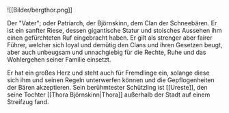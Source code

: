![[Bilder/bergthor.png]]

Der "Vater"; oder Patriarch, der Björnskinn, dem Clan der Schneebären. Er ist ein sanfter Riese, dessen gigantische Statur und stoisches Aussehen ihm einen gefürchteten Ruf eingebracht haben. Er gilt als strenger aber fairer Führer, welcher sich loyal und demütig den Clans und ihren Gesetzen beugt, aber auch unbeugsam und unnachgiebig für die Rechte, Ruhe und das Wohlergehen seiner Familie einsetzt.

Er hat ein großes Herz und steht auch für Fremdlinge ein, solange diese sich ihm und seinen Regeln unterwerfen können und die Gepflogenheiten der Bären akzeptieren. Sein berühmtester Schützling ist [[Ureste]], den seine Tochter [[Thora Björnskinn|Thora]] außerhalb der Stadt auf einem Streifzug fand.
